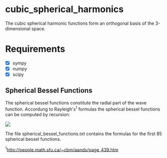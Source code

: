 # cubic_spherical_harmonics
The cubic spherical harmonic functions form an orthogonal basis of the 3-dimensional space.

# Requirements
- [x] sympy
- [x] numpy
- [x] scipy

## Spherical Bessel Functions
The spherical bessel functions constitute the radial part of the wave function.
Accordung to Rayleigh's<sup>1</sup> formulas the spherical bessel functions can be computed by recursion:

<img src="https://latex.codecogs.com/gif.latex?j_n(z)=(-\frac{1}{z}\frac{d}{dz})^n\frac{sin(z)}{z}" /> 

The file spherical_bessel_functions.txt contains the formulas for the first 85 spherical bessel functions. 

<sup>1</sup>http://people.math.sfu.ca/~cbm/aands/page_439.htm
